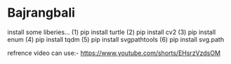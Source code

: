 # Bajrangbali
install some liberies... (1) pip install turtle (2) pip install cv2 (3) pip install enum (4) pip install tqdm (5) pip install svgpathtools (6) pip install svg.path

refrence video can use:- https://www.youtube.com/shorts/EHsrzVzdsOM
